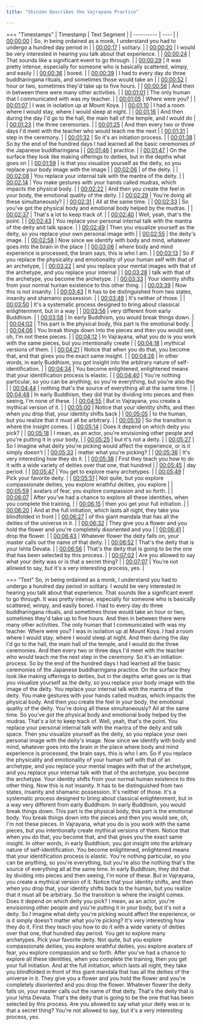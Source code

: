 ```yaml
---
title: "Shinzen Describes the Vajrayana Practice"

---
```

=== "Timestamps"
    | Timestamp | Text Segment |
    | ---------- | ----  |
    | [00:00:00](https://www.youtube.com/watch?v=Q_VizlDWcTA&t=0) |  So, in being ordained as a monk, I understand you had to undergo a hundred day period in |
    | [00:00:17](https://www.youtube.com/watch?v=Q_VizlDWcTA&t=17) |  solitary. |
    | [00:00:20](https://www.youtube.com/watch?v=Q_VizlDWcTA&t=20) |  I would be very interested in hearing you talk about that experience. |
    | [00:00:24](https://www.youtube.com/watch?v=Q_VizlDWcTA&t=24) |  That sounds like a significant event to go through. |
    | [00:00:29](https://www.youtube.com/watch?v=Q_VizlDWcTA&t=29) |  It was pretty intense, especially for someone who is basically scattered, wimpy, and easily |
    | [00:00:36](https://www.youtube.com/watch?v=Q_VizlDWcTA&t=36) |  bored. |
    | [00:00:39](https://www.youtube.com/watch?v=Q_VizlDWcTA&t=39) |  I had to every day do three buddharingana rituals, and sometimes those would take an |
    | [00:00:52](https://www.youtube.com/watch?v=Q_VizlDWcTA&t=52) |  hour or two, sometimes they'd take up to five hours. |
    | [00:00:56](https://www.youtube.com/watch?v=Q_VizlDWcTA&t=56) |  And then in between there were many other activities. |
    | [00:01:01](https://www.youtube.com/watch?v=Q_VizlDWcTA&t=61) |  The only human that I communicated with was my teacher. |
    | [00:01:05](https://www.youtube.com/watch?v=Q_VizlDWcTA&t=65) |  Where were you? |
    | [00:01:07](https://www.youtube.com/watch?v=Q_VizlDWcTA&t=67) |  I was in isolation up at Mount Koya. |
    | [00:01:10](https://www.youtube.com/watch?v=Q_VizlDWcTA&t=70) |  I had a room where I would stay, where I would sleep at night. |
    | [00:01:16](https://www.youtube.com/watch?v=Q_VizlDWcTA&t=76) |  And then during the day I'd go to the hall, the main hall of the temple, and I would do |
    | [00:01:23](https://www.youtube.com/watch?v=Q_VizlDWcTA&t=83) |  the three ceremonies. |
    | [00:01:25](https://www.youtube.com/watch?v=Q_VizlDWcTA&t=85) |  And then every two or three days I'd meet with the teacher who would teach me the next |
    | [00:01:31](https://www.youtube.com/watch?v=Q_VizlDWcTA&t=91) |  step in the ceremony. |
    | [00:01:32](https://www.youtube.com/watch?v=Q_VizlDWcTA&t=92) |  So it's an initiation process. |
    | [00:01:38](https://www.youtube.com/watch?v=Q_VizlDWcTA&t=98) |  So by the end of the hundred days I had learned all the basic ceremonies of the Japanese buddharingana |
    | [00:01:46](https://www.youtube.com/watch?v=Q_VizlDWcTA&t=106) |  practice. |
    | [00:01:47](https://www.youtube.com/watch?v=Q_VizlDWcTA&t=107) |  On the surface they look like making offerings to deities, but in the depths what goes on |
    | [00:01:59](https://www.youtube.com/watch?v=Q_VizlDWcTA&t=119) |  is that you visualize yourself as the deity, so you replace your body image with the image |
    | [00:02:06](https://www.youtube.com/watch?v=Q_VizlDWcTA&t=126) |  of the deity. |
    | [00:02:08](https://www.youtube.com/watch?v=Q_VizlDWcTA&t=128) |  You replace your internal talk with the mantra of the deity. |
    | [00:02:14](https://www.youtube.com/watch?v=Q_VizlDWcTA&t=134) |  You make gestures with your hands called mudras, which impacts the physical body. |
    | [00:02:22](https://www.youtube.com/watch?v=Q_VizlDWcTA&t=142) |  And then you create the feel in your body, the emotional quality of the deity. |
    | [00:02:29](https://www.youtube.com/watch?v=Q_VizlDWcTA&t=149) |  You're doing all these simultaneously? |
    | [00:02:31](https://www.youtube.com/watch?v=Q_VizlDWcTA&t=151) |  All at the same time. |
    | [00:02:33](https://www.youtube.com/watch?v=Q_VizlDWcTA&t=153) |  So you've got the physical body and emotional body helped by the mudras. |
    | [00:02:37](https://www.youtube.com/watch?v=Q_VizlDWcTA&t=157) |  That's a lot to keep track of. |
    | [00:02:40](https://www.youtube.com/watch?v=Q_VizlDWcTA&t=160) |  Well, yeah, that's the point. |
    | [00:02:43](https://www.youtube.com/watch?v=Q_VizlDWcTA&t=163) |  You replace your personal internal talk with the mantra of the deity and talk space. |
    | [00:02:49](https://www.youtube.com/watch?v=Q_VizlDWcTA&t=169) |  Then you visualize yourself as the deity, so you replace your own personal image with |
    | [00:02:55](https://www.youtube.com/watch?v=Q_VizlDWcTA&t=175) |  the deity's image. |
    | [00:02:58](https://www.youtube.com/watch?v=Q_VizlDWcTA&t=178) |  Now since we identify with body and mind, whatever goes into the brain in the place |
    | [00:03:06](https://www.youtube.com/watch?v=Q_VizlDWcTA&t=186) |  where body and mind experience is processed, the brain says, this is who I am. |
    | [00:03:13](https://www.youtube.com/watch?v=Q_VizlDWcTA&t=193) |  So if you replace the physicality and emotionality of your human self with that of an archetype, |
    | [00:03:22](https://www.youtube.com/watch?v=Q_VizlDWcTA&t=202) |  and you replace your mental images with that of the archetype, and you replace your internal |
    | [00:03:28](https://www.youtube.com/watch?v=Q_VizlDWcTA&t=208) |  talk with that of the archetype, you become the archetype. |
    | [00:03:33](https://www.youtube.com/watch?v=Q_VizlDWcTA&t=213) |  Your identity shifts from your normal human existence to this other thing. |
    | [00:03:39](https://www.youtube.com/watch?v=Q_VizlDWcTA&t=219) |  Now this is not insanity. |
    | [00:03:43](https://www.youtube.com/watch?v=Q_VizlDWcTA&t=223) |  It has to be distinguished from two states, insanity and shamanic possession. |
    | [00:03:48](https://www.youtube.com/watch?v=Q_VizlDWcTA&t=228) |  It's neither of those. |
    | [00:03:50](https://www.youtube.com/watch?v=Q_VizlDWcTA&t=230) |  It's a systematic process designed to bring about classical enlightenment, but in a way |
    | [00:03:56](https://www.youtube.com/watch?v=Q_VizlDWcTA&t=236) |  very different from early Buddhism. |
    | [00:03:58](https://www.youtube.com/watch?v=Q_VizlDWcTA&t=238) |  In early Buddhism, you would break things down. |
    | [00:04:02](https://www.youtube.com/watch?v=Q_VizlDWcTA&t=242) |  This part is the physical body, this part is the emotional body. |
    | [00:04:06](https://www.youtube.com/watch?v=Q_VizlDWcTA&t=246) |  You break things down into the pieces and then you would see, oh, I'm not these pieces. |
    | [00:04:12](https://www.youtube.com/watch?v=Q_VizlDWcTA&t=252) |  In Vajrayana, what you do is you work with the same pieces, but you intentionally create |
    | [00:04:18](https://www.youtube.com/watch?v=Q_VizlDWcTA&t=258) |  mythical versions of them. |
    | [00:04:21](https://www.youtube.com/watch?v=Q_VizlDWcTA&t=261) |  Notice that when you do that, you become that, and that gives you the exact same insight. |
    | [00:04:26](https://www.youtube.com/watch?v=Q_VizlDWcTA&t=266) |  In other words, in early Buddhism, you got insight into the arbitrary nature of self-identification. |
    | [00:04:34](https://www.youtube.com/watch?v=Q_VizlDWcTA&t=274) |  You become enlightened, enlightened means that your identification process is elastic. |
    | [00:04:40](https://www.youtube.com/watch?v=Q_VizlDWcTA&t=280) |  You're nothing particular, so you can be anything, so you're everything, but you're also the |
    | [00:04:44](https://www.youtube.com/watch?v=Q_VizlDWcTA&t=284) |  nothing that's the source of everything all at the same time. |
    | [00:04:48](https://www.youtube.com/watch?v=Q_VizlDWcTA&t=288) |  In early Buddhism, they did that by dividing into pieces and then seeing, I'm none of these. |
    | [00:04:55](https://www.youtube.com/watch?v=Q_VizlDWcTA&t=295) |  But in Vajrayana, you create a mythical version of it. |
    | [00:05:00](https://www.youtube.com/watch?v=Q_VizlDWcTA&t=300) |  Notice that your identity shifts, and then when you drop that, your identity shifts back |
    | [00:05:05](https://www.youtube.com/watch?v=Q_VizlDWcTA&t=305) |  to the human, but you realize that it must all be arbitrary. |
    | [00:05:10](https://www.youtube.com/watch?v=Q_VizlDWcTA&t=310) |  So the transition is where the insight comes. |
    | [00:05:14](https://www.youtube.com/watch?v=Q_VizlDWcTA&t=314) |  Does it depend on which deity you pick? |
    | [00:05:18](https://www.youtube.com/watch?v=Q_VizlDWcTA&t=318) |  I mean, as an actor, you're envisioning other people and you're putting it in your body, |
    | [00:05:25](https://www.youtube.com/watch?v=Q_VizlDWcTA&t=325) |  but it's not a deity. |
    | [00:05:27](https://www.youtube.com/watch?v=Q_VizlDWcTA&t=327) |  So I imagine what deity you're picking would affect the experience, or is it simply doesn't |
    | [00:05:33](https://www.youtube.com/watch?v=Q_VizlDWcTA&t=333) |  matter what you're picking? |
    | [00:05:36](https://www.youtube.com/watch?v=Q_VizlDWcTA&t=336) |  It's very interesting how they do it. |
    | [00:05:38](https://www.youtube.com/watch?v=Q_VizlDWcTA&t=338) |  First they teach you how to do it with a wide variety of deities over that one, that hundred |
    | [00:05:45](https://www.youtube.com/watch?v=Q_VizlDWcTA&t=345) |  day period. |
    | [00:05:47](https://www.youtube.com/watch?v=Q_VizlDWcTA&t=347) |  You get to explore many archetypes. |
    | [00:05:49](https://www.youtube.com/watch?v=Q_VizlDWcTA&t=349) |  Pick your favorite deity. |
    | [00:05:51](https://www.youtube.com/watch?v=Q_VizlDWcTA&t=351) |  Not quite, but you explore compassionate deities, you explore wrathful deities, you explore |
    | [00:05:59](https://www.youtube.com/watch?v=Q_VizlDWcTA&t=359) |  avatars of fear, you explore compassion and so forth. |
    | [00:06:07](https://www.youtube.com/watch?v=Q_VizlDWcTA&t=367) |  After you've had a chance to explore all these identities, when you complete the training, |
    | [00:06:15](https://www.youtube.com/watch?v=Q_VizlDWcTA&t=375) |  then you get your full initiation. |
    | [00:06:20](https://www.youtube.com/watch?v=Q_VizlDWcTA&t=380) |  And at the full initiation, which lasts all night, they take you blindfolded in front |
    | [00:06:27](https://www.youtube.com/watch?v=Q_VizlDWcTA&t=387) |  of this giant mandala that has all the deities of the universe in it. |
    | [00:06:32](https://www.youtube.com/watch?v=Q_VizlDWcTA&t=392) |  They give you a flower and you hold the flower and you're completely disoriented and you |
    | [00:06:41](https://www.youtube.com/watch?v=Q_VizlDWcTA&t=401) |  drop the flower. |
    | [00:06:43](https://www.youtube.com/watch?v=Q_VizlDWcTA&t=403) |  Whatever flower the deity falls on, your master calls out the name of that deity. |
    | [00:06:52](https://www.youtube.com/watch?v=Q_VizlDWcTA&t=412) |  That's the deity that is your Ishta Devata. |
    | [00:06:56](https://www.youtube.com/watch?v=Q_VizlDWcTA&t=416) |  That's the deity that is going to be the one that has been selected by this process. |
    | [00:07:02](https://www.youtube.com/watch?v=Q_VizlDWcTA&t=422) |  Are you allowed to say what your deity was or is that a secret thing? |
    | [00:07:07](https://www.youtube.com/watch?v=Q_VizlDWcTA&t=427) |  You're not allowed to say, but it's a very interesting process, yes. |

=== "Text"
     So, in being ordained as a monk, I understand you had to undergo a hundred day period in solitary. I would be very interested in hearing you talk about that experience. That sounds like a significant event to go through. It was pretty intense, especially for someone who is basically scattered, wimpy, and easily bored. I had to every day do three buddharingana rituals, and sometimes those would take an hour or two, sometimes they'd take up to five hours. And then in between there were many other activities. The only human that I communicated with was my teacher. Where were you? I was in isolation up at Mount Koya. I had a room where I would stay, where I would sleep at night. And then during the day I'd go to the hall, the main hall of the temple, and I would do the three ceremonies. And then every two or three days I'd meet with the teacher who would teach me the next step in the ceremony. So it's an initiation process. So by the end of the hundred days I had learned all the basic ceremonies of the Japanese buddharingana practice. On the surface they look like making offerings to deities, but in the depths what goes on is that you visualize yourself as the deity, so you replace your body image with the image of the deity. You replace your internal talk with the mantra of the deity. You make gestures with your hands called mudras, which impacts the physical body. And then you create the feel in your body, the emotional quality of the deity. You're doing all these simultaneously? All at the same time. So you've got the physical body and emotional body helped by the mudras. That's a lot to keep track of. Well, yeah, that's the point. You replace your personal internal talk with the mantra of the deity and talk space. Then you visualize yourself as the deity, so you replace your own personal image with the deity's image. Now since we identify with body and mind, whatever goes into the brain in the place where body and mind experience is processed, the brain says, this is who I am. So if you replace the physicality and emotionality of your human self with that of an archetype, and you replace your mental images with that of the archetype, and you replace your internal talk with that of the archetype, you become the archetype. Your identity shifts from your normal human existence to this other thing. Now this is not insanity. It has to be distinguished from two states, insanity and shamanic possession. It's neither of those. It's a systematic process designed to bring about classical enlightenment, but in a way very different from early Buddhism. In early Buddhism, you would break things down. This part is the physical body, this part is the emotional body. You break things down into the pieces and then you would see, oh, I'm not these pieces. In Vajrayana, what you do is you work with the same pieces, but you intentionally create mythical versions of them. Notice that when you do that, you become that, and that gives you the exact same insight. In other words, in early Buddhism, you got insight into the arbitrary nature of self-identification. You become enlightened, enlightened means that your identification process is elastic. You're nothing particular, so you can be anything, so you're everything, but you're also the nothing that's the source of everything all at the same time. In early Buddhism, they did that by dividing into pieces and then seeing, I'm none of these. But in Vajrayana, you create a mythical version of it. Notice that your identity shifts, and then when you drop that, your identity shifts back to the human, but you realize that it must all be arbitrary. So the transition is where the insight comes. Does it depend on which deity you pick? I mean, as an actor, you're envisioning other people and you're putting it in your body, but it's not a deity. So I imagine what deity you're picking would affect the experience, or is it simply doesn't matter what you're picking? It's very interesting how they do it. First they teach you how to do it with a wide variety of deities over that one, that hundred day period. You get to explore many archetypes. Pick your favorite deity. Not quite, but you explore compassionate deities, you explore wrathful deities, you explore avatars of fear, you explore compassion and so forth. After you've had a chance to explore all these identities, when you complete the training, then you get your full initiation. And at the full initiation, which lasts all night, they take you blindfolded in front of this giant mandala that has all the deities of the universe in it. They give you a flower and you hold the flower and you're completely disoriented and you drop the flower. Whatever flower the deity falls on, your master calls out the name of that deity. That's the deity that is your Ishta Devata. That's the deity that is going to be the one that has been selected by this process. Are you allowed to say what your deity was or is that a secret thing? You're not allowed to say, but it's a very interesting process, yes.